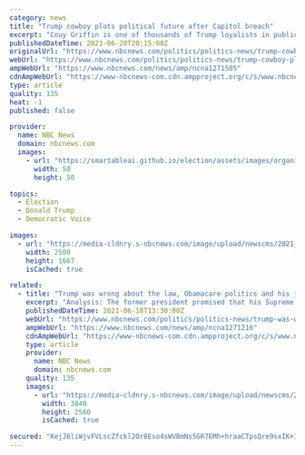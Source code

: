 ```yaml
---
category: news
title: "Trump cowboy plots political future after Capitol breach"
excerpt: "Couy Griffin is one of thousands of Trump loyalists in public office charting an uncertain future ahead of the 2022 election cycle."
publishedDateTime: 2021-06-20T20:15:00Z
originalUrl: "https://www.nbcnews.com/politics/politics-news/trump-cowboy-plots-political-future-after-capitol-breach-n1271505"
webUrl: "https://www.nbcnews.com/politics/politics-news/trump-cowboy-plots-political-future-after-capitol-breach-n1271505"
ampWebUrl: "https://www.nbcnews.com/news/amp/ncna1271505"
cdnAmpWebUrl: "https://www-nbcnews-com.cdn.ampproject.org/c/s/www.nbcnews.com/news/amp/ncna1271505"
type: article
quality: 135
heat: -1
published: false

provider:
  name: NBC News
  domain: nbcnews.com
  images:
    - url: "https://smartableai.github.io/election/assets/images/organizations/nbcnews.com-50x50.jpg"
      width: 50
      height: 50

topics:
  - Election
  - Donald Trump
  - Democratic Voice

images:
  - url: "https://media-cldnry.s-nbcnews.com/image/upload/newscms/2021_24/3484824/210620-couy-griffin-jm-1601.jpg"
    width: 2500
    height: 1667
    isCached: true

related:
  - title: "Trump was wrong about the law, Obamacare politics and his judges"
    excerpt: "Analysis: The former president promised that his Supreme Court picks would overturn the Affordable Care Act. He met the court's ruling with the deafening silence of defeat."
    publishedDateTime: 2021-06-18T13:30:00Z
    webUrl: "https://www.nbcnews.com/politics/politics-news/trump-was-wrong-about-law-obamacare-politics-his-judges-n1271216"
    ampWebUrl: "https://www.nbcnews.com/news/amp/ncna1271216"
    cdnAmpWebUrl: "https://www-nbcnews-com.cdn.ampproject.org/c/s/www.nbcnews.com/news/amp/ncna1271216"
    type: article
    provider:
      name: NBC News
      domain: nbcnews.com
    quality: 135
    images:
      - url: "https://media-cldnry.s-nbcnews.com/image/upload/newscms/2021_24/3484063/210617-trump-obamacare-mb-1951.jpg"
        width: 3840
        height: 2560
        isCached: true

secured: "KejJ6liWjvFVLscZfckl2Or8Eso4sWVBmNs5GR7EMh+hraaCTpsQre9sxIK+IiHLTJiFsK0ttznRMjOZcAcMpZ09b+LEcpz842K4ZleknUZGLG6B5qZaiTvZPkwjICS/knDonhYuvsTvKwdkhtjoU+WJ+jrl6PkD0rQ6uK4V3gTVjeHJE/P4mMk+uuamzrEYME4I0LH4SCM2m5UQeIYIhRaVybmjhnMzRagNzhOTla/ra84NfGZwgNda9yOFiQsBet7Dx2LnWlzcDSepDDmyiQGzc258LeCLuAJI0RDDbqavx3NxTdF5Hi70DrVmeeb55w+UDRsGFGEJzyM+wMlAAjxWyG9pyIOXuFDgUCIpii0=;QX/VKSr5eXOldTVoGBI/0A=="
---
```


